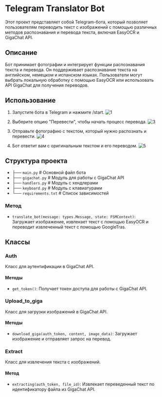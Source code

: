 # Telegram Translator Bot

Этот проект представляет собой Telegram-бота, который позволяет пользователям переводить текст с изображений с помощью
различных методов распознавания и перевода текста, включая EasyOCR и GigaChat API.

## Описание

Бот принимает фотографии и интегрирует функции распознавания текста и перевода. Он поддерживает распознавание текста на
английском, немецком и испанском языках. Пользователи могут выбрать локальную обработку с помощью EasyOCR или
использовать API GigaChat для получения переводов.


## Использование

1. Запустите бота в Telegram и нажмите /start.
   ![1](https://github.com/user-attachments/assets/15849cf1-1c1e-4413-b338-7f8154a4bd67)

2. Выберите опцию "Перевести", чтобы начать процесс перевода.
   ![3](https://github.com/user-attachments/assets/0bb55d05-c473-4610-902c-a2495c9df0b8)

3. Отправьте фотографию с текстом, который нужно распознать и перевести.
   ![4](https://github.com/user-attachments/assets/d6686482-7800-4694-970c-aec8fdda6b11)

4. Бот ответит вам с оригинальным текстом и его переводом.
   ![5](https://github.com/user-attachments/assets/dc4ce11c-41f3-4b1e-80af-a95181eb6b5d)

## Структура проекта

- ├── `main.py`          # Основной файл бота
- ├── `gigachat.py`      # Модуль для работы с GigaChat API
- ├── `handlers.py`      # Модуль с хендлерами
- ├── `keyboard.py`      # Модуль с клавиатурами
- └── `requirements.txt` # Список зависимостей

### Метод

- `translate_bot(message: types.Message, state: FSMContext)`: Загружает изображение, извлекает текст с помощью EasyOCR и переводит извлеченный текст с помощью GoogleTras.

## Классы

### Auth

Класс для аутентификации в GigaChat API.

#### Методы

- `get_token()`: Получает токен доступа для работы с GigaChat API.

### Upload_to_giga

Класс для загрузки изображений в GigaChat API.

#### Методы

- `download_giga(auth_token, content, image_data)`: Загружает изображение и отправляет запрос на перевод.

### Extract

Класс для извлечения текста с изображений.

#### Метод

- `extracting(auth_token, file_id)`: Извлекает переведенный текст по идентификатору файла из GigaChat API.


